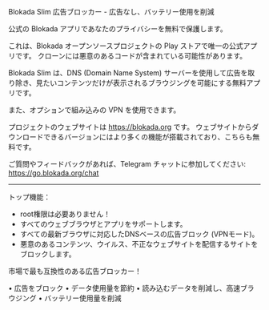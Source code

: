 Blokada Slim 広告ブロッカー - 広告なし、バッテリー使用を削減

公式の Blokada アプリであなたのプライバシーを無料で保護します。

これは、Blokada オープンソースプロジェクトの Play ストアで唯一の公式アプリです。 クローンには悪意のあるコードが含まれている可能性があります。

Blokada Slim は、DNS (Domain Name System) サーバーを使用して広告を取り除き、見たいコンテンツだけが表示されるブラウジングを可能にする無料アプリです。

また、オプションで組み込みの VPN を使用できます。

プロジェクトのウェブサイトは https://blokada.org です。 ウェブサイトからダウンロードできるバージョンにはより多くの機能が搭載されており、こちらも無料です。

ご質問やフィードバックがあれば、Telegram チャットに参加してください: https://go.blokada.org/chat

----

トップ機能：
- root権限は必要ありません！
- すべてのウェブブラウザとアプリをサポートします。
- すべての最新ブラウザに対応したDNSベースの広告ブロック (VPNモード)。
- 悪意のあるコンテンツ、ウイルス、不正なウェブサイトを配信するサイトをブロックします。

市場で最も互換性のある広告ブロッカー！

• 広告をブロック • データ使用量を節約 • 読み込むデータを削減し、高速ブラウジング • バッテリー使用量を削減
